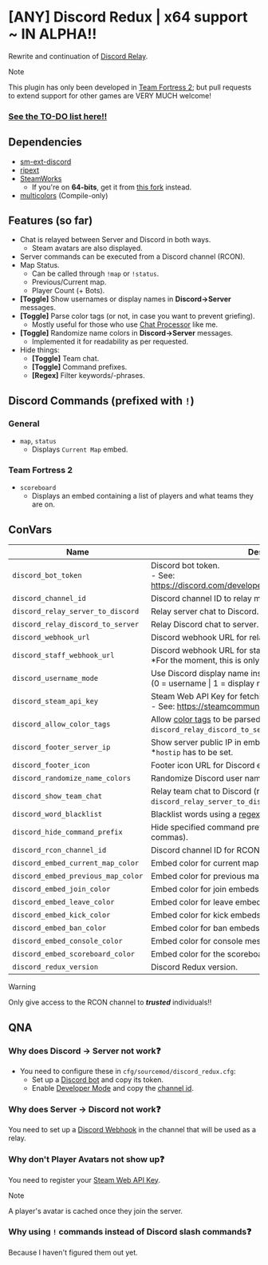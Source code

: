 # [ANY] Discord Redux | x64 support ~ IN ALPHA‼
Rewrite and continuation of [Discord Relay](https://github.com/Heapons/sp-discordrelay).
> [!NOTE]
> This plugin has only been developed in [Team Fortress 2](https://store.steampowered.com/app/440/Team_Fortress_2/); but pull requests to extend support for other games are VERY MUCH welcome!

### [See the TO-DO list here‼](https://github.com/orgs/Serider-Lounge/projects/3)

## Dependencies
- [sm-ext-discord](https://github.com/ProjectSky/sm-ext-discord)
- [ripext](https://github.com/ErikMinekus/sm-ripext)
- [SteamWorks](https://github.com/KyleSanderson/SteamWorks)
  - If you're on **64-bits**, get it from [this fork](https://github.com/irql-notlessorequal/SteamWorks/actions) instead.
- [multicolors](https://github.com/JoinedSenses/SourceMod-IncludeLibrary/blob/master/include/multicolors.inc) (Compile-only)

## Features (so far)
- Chat is relayed between Server and Discord in both ways.
  - Steam avatars are also displayed.
- Server commands can be executed from a Discord channel (RCON).
- Map Status.
  - Can be called through `!map` or `!status`.
  - Previous/Current map.
  - Player Count (+ Bots).
- **[Toggle]** Show usernames or display names in **Discord→Server** messages.
- **[Toggle]** Parse color tags (or not, in case you want to prevent griefing).
  - Mostly useful for those who use [Chat Processor](https://github.com/KeithGDR/chat-processor) like me.
- **[Toggle]** Randomize name colors in **Discord→Server** messages.
  - Implemented it for readability as per requested.
- Hide things:
  - **[Toggle]** Team chat.
  - **[Toggle]** Command prefixes.
  - **[Regex]** Filter keywords/-phrases.

## Discord Commands (prefixed with `!`)
### General
- `map`, `status`
    - Displays `Current Map` embed.
### Team Fortress 2
- `scoreboard`
    - Displays an embed containing a list of players and what teams they are on.

## ConVars

| Name | Description |
|------|-------------|
|`discord_bot_token`|Discord bot token.<br>- See: [https://discord.com/developers/applications/`<bot_userid>`/bot](https://discord.com/developers/applications/)</br> |
|`discord_channel_id`|Discord channel ID to relay messages.|
|`discord_relay_server_to_discord`|Relay server chat to Discord.|
|`discord_relay_discord_to_server`|Relay Discord chat to server.|
|`discord_webhook_url`|Discord webhook URL for relaying server chat to Discord.|
|`discord_staff_webhook_url`|Discord webhook URL for staff messages/alerts.<br>\*For the moment, this is only useful for the word filter.|
|`discord_username_mode`|Use Discord display name instead of username.<br>(0 = username \| 1 = display name).|
|`discord_steam_api_key`|Steam Web API Key for fetching user avatars.<br>- See: https://steamcommunity.com/dev/apikey</br> |
|`discord_allow_color_tags`|Allow [color tags](https://www.doctormckay.com/morecolors.php) to be parsed (requires `discord_relay_discord_to_server`).|
|`discord_footer_server_ip`|Show server public IP in embed footer.<br>\*`hostip` has to be set.|
|`discord_footer_icon`|Footer icon URL for Discord embeds.|
|`discord_randomize_name_colors`|Randomize Discord user name colors.|
|`discord_show_team_chat`|Relay team chat to Discord (requires `discord_relay_server_to_discord`).|
|`discord_word_blacklist`|Blacklist words using a [regex pattern](https://regex101.com/).|
|`discord_hide_command_prefix`|Hide specified command prefixes on Discord (separated by commas).|
|`discord_rcon_channel_id`|Discord channel ID for RCON messages.|
|`discord_embed_current_map_color`|Embed color for current map embeds.|
|`discord_embed_previous_map_color`|Embed color for previous map embeds.|
|`discord_embed_join_color`|Embed color for join embeds.|
|`discord_embed_leave_color`|Embed color for leave embeds.|
|`discord_embed_kick_color`|Embed color for kick embeds.|
|`discord_embed_ban_color`|Embed color for ban embeds.|
|`discord_embed_console_color`|Embed color for console messages.|
|`discord_embed_scoreboard_color`|Embed color for the scoreboard.|
|`discord_redux_version`|Discord Redux version.|
> [!WARNING]
> Only give access to the RCON channel to ***trusted*** individuals‼

## QNA
### Why does **Discord → Server** not work❓
- You need to configure these in `cfg/sourcemod/discord_redux.cfg`: 
    - Set up a [Discord bot](https://discord.com/developers/applications/) and copy its token.
    - Enable [Developer Mode](https://support.discord.com/hc/en-us/articles/206346498-Where-can-I-find-my-User-Server-Message-ID#h_01HRSTXPS5CRSRTWYCGPHZQ37H) and copy the [channel id](https://support.discord.com/hc/en-us/articles/206346498-Where-can-I-find-my-User-Server-Message-ID#h_01HRSTXPS5FMK2A5SMVSX4JW4E).

### Why does **Server → Discord** not work❓
You need to set up a [Discord Webhook](https://support.discord.com/hc/en-us/articles/228383668-Intro-to-Webhooks) in the channel that will be used as a relay.

### Why don't Player Avatars not show up❓
You need to register your [Steam Web API Key](https://steamcommunity.com/dev/apikey).
> [!NOTE]
> A player's avatar is cached once they join the server.

### Why using `!` commands instead of Discord slash commands❓
Because I haven't figured them out yet.